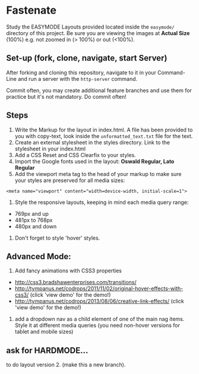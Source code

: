 # Fastenate
Study the EASYMODE Layouts provided located inside the `easymode/` directory of this project. Be sure you are viewing the images at **Actual Size** (100%) e.g. not zoomed in (> 100%) or out (<100%).

## Set-up (fork, clone, navigate, start Server)
After forking and cloning this repository, navigate to it in your Command-Line and run a server with the `http-server` command.

Commit often, you may create additional feature branches and use them for practice but it's not mandatory. Do commit often!

## Steps
1. Write the Markup for the layout in index.html. A file has been provided to you with copy-text, look inside the `unformatted_text.txt` file for the text.
1. Create an external stylesheet in the styles directory. Link to the stylesheet in your index.html
1. Add a CSS Reset and CSS Clearfix to your styles.
1. Import the Google fonts used in the layout: **Oswald Regular, Lato Regular**
1. Add the viewport meta tag to the head of your markup to make sure your styles are preserved for all media sizes:

  `<meta name="viewport" content="width=device-width, initial-scale=1">`
    
1. Style the responsive layouts, keeping in mind each media query range:
  * 769px and up
  * 481px to 768px
  * 480px and down
1. Don't forget to style 'hover' styles.

## Advanced Mode:
1. Add fancy animations with CSS3 properties
  * http://css3.bradshawenterprises.com/transitions/
  * http://tympanus.net/codrops/2011/11/02/original-hover-effects-with-css3/ (click 'view demo' for the demo!)
  * http://tympanus.net/codrops/2013/08/06/creative-link-effects/ (click 'view demo' for the demo!)
  
1. add a dropdown nav as a child element of one of the main nag items. Style it at different media queries (you need non-hover versions for tablet and mobile sizes)

## ask for HARDMODE...
to do layout version 2. (make this a new branch).
